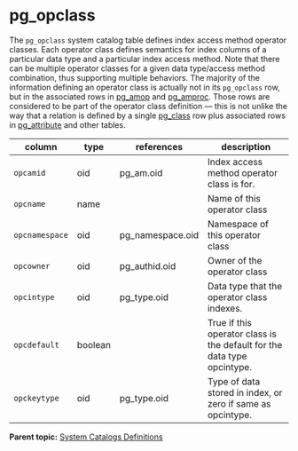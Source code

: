 # pg\_opclass 

The `pg_opclass` system catalog table defines index access method operator classes. Each operator class defines semantics for index columns of a particular data type and a particular index access method. Note that there can be multiple operator classes for a given data type/access method combination, thus supporting multiple behaviors. The majority of the information defining an operator class is actually not in its `pg_opclass` row, but in the associated rows in [pg\_amop](pg_amop.html) and [pg\_amproc](pg_amproc.html). Those rows are considered to be part of the operator class definition — this is not unlike the way that a relation is defined by a single [pg\_class](pg_class.html) row plus associated rows in [pg\_attribute](pg_attribute.html) and other tables.

|column|type|references|description|
|------|----|----------|-----------|
|`opcamid`|oid|pg\_am.oid|Index access method operator class is for.|
|`opcname`|name| |Name of this operator class|
|`opcnamespace`|oid|pg\_namespace.oid|Namespace of this operator class|
|`opcowner`|oid|pg\_authid.oid|Owner of the operator class|
|`opcintype`|oid|pg\_type.oid|Data type that the operator class indexes.|
|`opcdefault`|boolean| |True if this operator class is the default for the data type opcintype.|
|`opckeytype`|oid|pg\_type.oid|Type of data stored in index, or zero if same as opcintype.|

**Parent topic:** [System Catalogs Definitions](../system_catalogs/catalog_ref-html.html)

